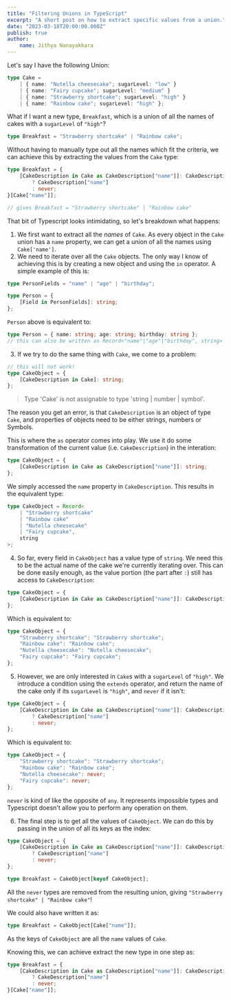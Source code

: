 ```yaml
---
title: "Filtering Unions in TypeScript"
excerpt: "A short post on how to extract specific values from a union."
date: "2023-03-18T20:00:00.000Z"
publish: true
author:
    name: Jithya Nanayakkara
---
```


Let's say I have the following Union:

```typescript
type Cake =
    | { name: "Nutella cheesecake"; sugarLevel: "low" }
    | { name: "Fairy cupcake"; sugarLevel: "medium" }
    | { name: "Strawberry shortcake"; sugarLevel: "high" }
    | { name: "Rainbow cake"; sugarLevel: "high" };
```

What if I want a new type, `Breakfast`, which is a union of all the names of cakes with a `sugarLevel` of `"high"`?

```typescript
type Breakfast = "Strawberry shortcake" | "Rainbow cake";
```

Without having to manually type out all the names which fit the criteria, we can achieve this by extracting the values from the `Cake` type:

```typescript
type Breakfast = {
    [CakeDescription in Cake as CakeDescription["name"]]: CakeDescription["sugarLevel"] extends "high"
        ? CakeDescription["name"]
        : never;
}[Cake["name"]];

// gives Breakfast = "Strawberry shortcake" | "Rainbow cake"
```

That bit of Typescript looks intimidating, so let's breakdown what happens:

1. We first want to extract all the _names_ of `Cake`. As every object in the `Cake` union has a `name` property, we can get a union of all the names using `Cake['name']`.
2. We need to iterate over all the `Cake` objects. The only way I know of achieving this is by creating a new object and using the `in` operator. A simple example of this is:

```typescript
type PersonFields = "name" | "age" | "birthday";

type Person = {
    [Field in PersonFields]: string;
};
```

`Person` above is equivalent to:

```typescript
type Person = { name: string; age: string; birthday: string };
// this can also be written as Record<"name"|"age"|"birthday", string>
```

3. If we try to do the same thing with `Cake`, we come to a problem:

```typescript
// this will not work!
type CakeObject = {
    [CakeDescription in Cake]: string;
};
```

> Type 'Cake' is not assignable to type 'string | number | symbol'.

The reason you get an error, is that `CakeDescription` is an object of type `Cake`, and properties of objects need to be either strings, numbers or Symbols.

This is where the `as` operator comes into play. We use it do some transformation of the current value (i.e. `CakeDescription`) in the interation:

```typescript
type CakeObject = {
    [CakeDescription in Cake as CakeDescription["name"]]: string;
};
```

We simply accessed the `name` property in `CakeDescription`. This results in the equivalent type:

```typescript
type CakeObject = Record<
    | "Strawberry shortcake"
    | "Rainbow cake"
    | "Nutella cheesecake"
    | "Fairy cupcake",
    string
>;
```

4. So far, every field in `CakeObject` has a value type of `string`. We need this to be the actual name of the cake we're currently iterating over. This can be done easily enough, as the value portion (the part after `:`) still has access to `CakeDescription`:

```typescript
type CakeObject = {
    [CakeDescription in Cake as CakeDescription["name"]]: CakeDescription["name"];
};
```

Which is equivalent to:

```typescript
type CakeObject = {
    "Strawberry shortcake": "Strawberry shortcake";
    "Rainbow cake": "Rainbow cake";
    "Nutella cheesecake": "Nutella cheesecake";
    "Fairy cupcake": "Fairy cupcake";
};
```

5. However, we are only interested in `Cake`s with a `sugarLevel` of `"high"`. We introduce a condition using the `extends` operator, and return the name of the cake only if its `sugarLevel` is `"high"`, and `never` if it isn't:

```typescript
type CakeObject = {
    [CakeDescription in Cake as CakeDescription["name"]]: CakeDescription["sugarLevel"] extends "high"
        ? CakeDescription["name"]
        : never;
};
```

Which is equivalent to:

```typescript
type CakeObject = {
    "Strawberry shortcake": "Strawberry shortcake";
    "Rainbow cake": "Rainbow cake";
    "Nutella cheesecake": never;
    "Fairy cupcake": never;
};
```

`never` is kind of like the opposite of `any`. It represents impossible types and Typescript doesn't allow you to perform any operation on them.

6. The final step is to get all the values of `CakeObject`. We can do this by passing in the union of all its keys as the index:

```typescript
type CakeObject = {
    [CakeDescription in Cake as CakeDescription["name"]]: CakeDescription["sugarLevel"] extends "high"
        ? CakeDescription["name"]
        : never;
};

type Breakfast = CakeObject[keyof CakeObject];
```

All the `never` types are removed from the resulting union, giving `"Strawberry shortcake" | "Rainbow cake"`!

We could also have written it as:

```typescript
type Breakfast = CakeObject[Cake["name"]];
```

As the keys of `CakeObject` are all the `name` values of `Cake`.

Knowing this, we can achieve extract the new type in one step as:

```typescript
type Breakfast = {
    [CakeDescription in Cake as CakeDescription["name"]]: CakeDescription["sugarLevel"] extends "high"
        ? CakeDescription["name"]
        : never;
}[Cake["name"]];
```
